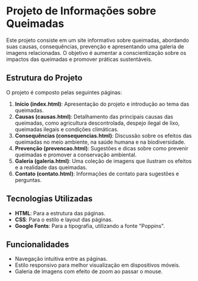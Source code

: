 # Projeto de Informações sobre Queimadas

Este projeto consiste em um site informativo sobre queimadas, abordando suas causas, consequências, prevenção e apresentando uma galeria de imagens relacionadas. O objetivo é aumentar a conscientização sobre os impactos das queimadas e promover práticas sustentáveis.

## Estrutura do Projeto

O projeto é composto pelas seguintes páginas:

1. **Início (index.html)**: Apresentação do projeto e introdução ao tema das queimadas.
2. **Causas (causas.html)**: Detalhamento das principais causas das queimadas, como agricultura descontrolada, despejo ilegal de lixo, queimadas ilegais e condições climáticas.
3. **Consequências (consequencias.html)**: Discussão sobre os efeitos das queimadas no meio ambiente, na saúde humana e na biodiversidade.
4. **Prevenção (prevencao.html)**: Sugestões e dicas sobre como prevenir queimadas e promover a conservação ambiental.
5. **Galeria (galeria.html)**: Uma coleção de imagens que ilustram os efeitos e a realidade das queimadas.
6. **Contato (contato.html)**: Informações de contato para sugestões e perguntas.

## Tecnologias Utilizadas

- **HTML**: Para a estrutura das páginas.
- **CSS**: Para o estilo e layout das páginas.
- **Google Fonts**: Para a tipografia, utilizando a fonte "Poppins".

## Funcionalidades

- Navegação intuitiva entre as páginas.
- Estilo responsivo para melhor visualização em dispositivos móveis.
- Galeria de imagens com efeito de zoom ao passar o mouse.
